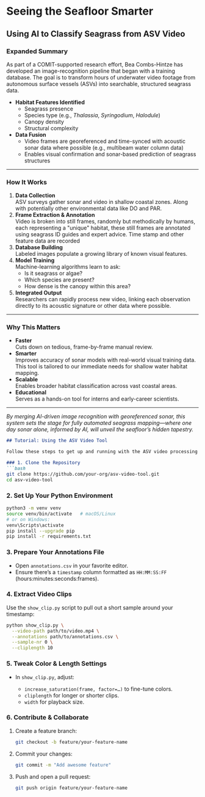 # Seeing the Seafloor Smarter  
## Using AI to Classify Seagrass from ASV Video

### Expanded Summary  
As part of a COMIT-supported research effort, Bea Combs-Hintze has developed an image-recognition pipeline that began with a training database. The goal is to transform hours of underwater video footage from autonomous surface vessels (ASVs) into searchable, structured seagrass data.

- **Habitat Features Identified**  
  - Seagrass presence  
  - Species type (e.g., *Thalassia*, *Syringodium*, *Halodule*)  
  - Canopy density  
  - Structural complexity  
- **Data Fusion**  
  - Video frames are georeferenced and time-synced with acoustic sonar data where possible (e.g., multibeam water column data)  
  - Enables visual confirmation and sonar-based prediction of seagrass structures  

---

### How It Works  
1. **Data Collection**  
   ASV surveys gather sonar and video in shallow coastal zones. Along with potentially other environmental data like DO and PAR. 
2. **Frame Extraction & Annotation**  
   Video is broken into still frames, randomly but methodically by humans, each representing a "unique" habitat, these still frames are annotated using seagrass ID guides and expert advice. Time stamp and other feature data are recorded  
3. **Database Building**  
   Labeled images populate a growing library of known visual features.  
4. **Model Training**  
   Machine-learning algorithms learn to ask:  
   - Is it seagrass or algae?  
   - Which species are present?  
   - How dense is the canopy within this area?  
5. **Integrated Output**  
   Researchers can rapidly process new video, linking each observation directly to its acoustic signature or other data where possible.

---

### Why This Matters  
- **Faster**  
  Cuts down on tedious, frame-by-frame manual review.  
- **Smarter**  
  Improves accuracy of sonar models with real-world visual training data. This tool is tailored to our immediate needs for shallow water habitat mapping. 
- **Scalable**  
  Enables broader habitat classification across vast coastal areas.  
- **Educational**  
  Serves as a hands-on tool for interns and early-career scientists.

---

*By merging AI-driven image recognition with georeferenced sonar, this system sets the stage for fully automated seagrass mapping—where one day sonar alone, informed by AI, will unveil the seafloor’s hidden tapestry.*  




````markdown
## Tutorial: Using the ASV Video Tool

Follow these steps to get up and running with the ASV video processing repository:

### 1. Clone the Repository
```bash
git clone https://github.com/your-org/asv-video-tool.git
cd asv-video-tool
````

### 2. Set Up Your Python Environment

```bash
python3 -m venv venv
source venv/bin/activate   # macOS/Linux
# or on Windows:
venv\Scripts\activate
pip install --upgrade pip
pip install -r requirements.txt
```

### 3. Prepare Your Annotations File

* Open `annotations.csv` in your favorite editor.
* Ensure there’s a `timestamp` column formatted as `HH:MM:SS:FF` (hours\:minutes\:seconds\:frames).

### 4. Extract Video Clips

Use the `show_clip.py` script to pull out a short sample around your timestamp:

```bash
python show_clip.py \
  --video-path path/to/video.mp4 \
  --annotations path/to/annotations.csv \
  --sample-nr 0 \
  --cliplength 10
```

### 5. Tweak Color & Length Settings

* In `show_clip.py`, adjust:

  * `increase_saturation(frame, factor=…)` to fine-tune colors.
  * `cliplength` for longer or shorter clips.
  * `width` for playback size.

### 6. Contribute & Collaborate

1. Create a feature branch:

   ```bash
   git checkout -b feature/your-feature-name
   ```
2. Commit your changes:

   ```bash
   git commit -m "Add awesome feature"
   ```
3. Push and open a pull request:

   ```bash
   git push origin feature/your-feature-name
   ```


